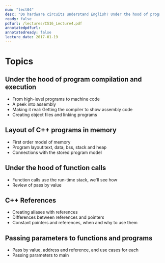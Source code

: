```yaml
---
num: "lect04"
desc: "Do hardware circuits understand English? Under the hood of program compilation, storage and execution"
ready: false
pdfurl: /lectures/CS16_Lecture4.pdf
annotatedpdfurl: 
annotatedready: false
lecture_date: 2017-01-19 
---
```


# Topics
 
## Under the hood of program compilation and execution
* From high-level programs to machine code
* A peek into assembly 
* Making it real: Getting the compiler to show assembly code
* Creating object files and linking programs 

## Layout of C++ programs in memory
* First order model of memory
* Program layout:text, data, bss, stack and heap
* Connections with the stored program model

## Under the hood of function calls
* Function calls use the run-time stack, we'll see how
* Review of pass by value


## C++ References
* Creating aliases with references
* Differences between references and pointers
* Constant pointers and references, when and why to use them

## Passing parameters to functions and programs
* Pass by value, address and reference, and use cases for each
* Passing parameters to main
